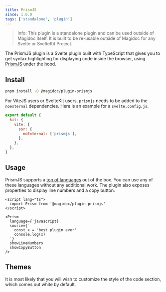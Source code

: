 ```yaml
---
title: PrismJS
since: 1.0.0
tags: ['standalone', 'plugin']
---
```


> Info: This plugin is a standalone plugin and can be used outside of Magidoc itself. It is built to be re-usable outside of Magidoc for any Svelte or SvelteKit Project.

The PrismJS plugin is a Svelte plugin built with TypeScript that gives you to get syntax highlighting for displaying code inside the browser, using [PrismJS](https://www.npmjs.com/package/prismjs) under the hood.

## Install

```bash
pnpm install -D @magidoc/plugin-prismjs
```

For ViteJS users or SvelteKit users, `prismjs` needs to be added to the `noexternal` dependencies. Here is an example for a `svelte.config.js`.

```javascript
export default {
  kit: {
    vite: {
      ssr: {
        noExternal: ['prismjs'],
      },
    },
  },
}
```

## Usage

PrismJS supports a [ton of languages](https://prismjs.com/#supported-languages) out of the box. You can use any of these languages without any additional work. The plugin also exposes properties to display line numbers and a copy button. 

```svelte
<script lang="ts">
  import Prism from '@magidoc/plugin-prismjs'
</script>

<Prism
  language={'javascript}
  source={`
    const x = 'best plugin ever'
    console.log(x)
  `}
  showLineNumbers
  showCopyButton
/>

```

## Themes
It is most likely that you will wish to customize the style of the code section, which comes out white by default. 